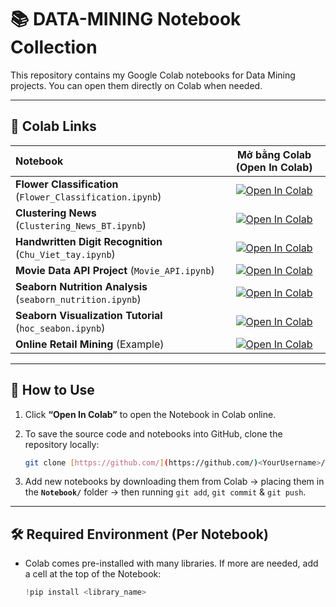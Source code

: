 # 📚 DATA-MINING Notebook Collection

This repository contains my Google Colab notebooks for Data Mining projects.
You can open them directly on Colab when needed.

---

## 🔗 Colab Links

| Notebook | Mở bằng Colab (Open In Colab) |
|:---|:---:|
| **Flower Classification** (`Flower_Classification.ipynb`) | [![Open In Colab](https://colab.research.google.com/assets/colab-badge.svg)](https://colab.research.google.com/drive/15vJLAe8UDxYfz8PIIO9lslee6u6tJR4u) |
| **Clustering News** (`Clustering_News_BT.ipynb`) | [![Open In Colab](https://colab.research.google.com/assets/colab-badge.svg)](https://colab.research.google.com/drive/1W5l307eqV5Wx6EbofLWRIyA4DVw-7lu3) |
| **Handwritten Digit Recognition** (`Chu_Viet_tay.ipynb`) | [![Open In Colab](https://colab.research.google.com/assets/colab-badge.svg)](https://colab.research.google.com/drive/1PLFgfxO1R9BCTdSGCo5cmL7SwDthPL3W) |
| **Movie Data API Project** (`Movie_API.ipynb`) | [![Open In Colab](https://colab.research.google.com/assets/colab-badge.svg)](https://colab.research.google.com/drive/1H5s4ZsIIiPVx5x5MnlKDcw7TaVMARrMI) |
| **Seaborn Nutrition Analysis** (`seaborn_nutrition.ipynb`) | [![Open In Colab](https://colab.research.google.com/assets/colab-badge.svg)](https://colab.research.google.com/drive/1VeoWUWIG7uJteRLNcKIdOTqGCpGF8IGp) |
| **Seaborn Visualization Tutorial** (`hoc_seabon.ipynb`) | [![Open In Colab](https://colab.research.google.com/assets/colab-badge.svg)](https://colab.research.google.com/drive/12C9eUq-q_LTSOy3suiJINB2-Dy4TNWst) |
| **Online Retail Mining** (Example) | [![Open In Colab](https://colab.research.google.com/assets/colab-badge.svg)](https://colab.research.google.com/drive/18dAt2yJliYYXpBhU05NYqh6JyeM7SWZP?usp=sharing) |

---

## 📂 How to Use

1. Click **“Open In Colab”** to open the Notebook in Colab online.
2. To save the source code and notebooks into GitHub, clone the repository locally:

    ```bash
    git clone [https://github.com/](https://github.com/)<YourUsername>/DATA-MINING.git
    ```

3. Add new notebooks by downloading them from Colab → placing them in the **`Notebook/`** folder → then running `git add`, `git commit` & `git push`.

---

## 🛠 Required Environment (Per Notebook)

- Colab comes pre-installed with many libraries. If more are needed, add a cell at the top of the Notebook:

  ```python
  !pip install <library_name>